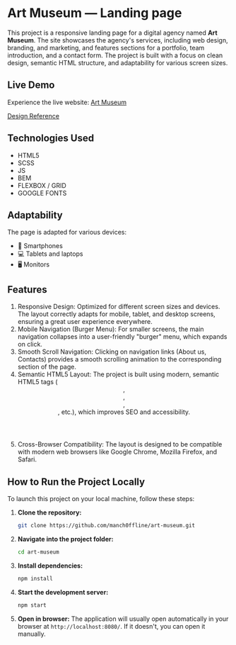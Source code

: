 # Art Museum — Landing page

This project is a responsive landing page for a digital agency named **Art Museum**. The site showcases the agency's services, including web design, branding, and marketing, and features sections for a portfolio, team introduction, and a contact form. The project is built with a focus on clean design, semantic HTML structure, and adaptability for various screen sizes.

## Live Demo

Experience the live website: [Art Museum](https://manch0ffline.github.io/art-museum/)

[Design Reference](https://www.figma.com/design/cRBCqE06cDrY3s4jX7h3iY/%D0%9D%D0%90%D0%9C%D0%A3--Edit-?node-id=0-1&p=f&t=x9cTJSfqjLnq5Fry-0)

## Technologies Used

- HTML5
- SCSS
- JS
- BEM
- FLEXBOX / GRID
- GOOGLE FONTS

## Adaptability

The page is adapted for various devices:

- 📱 Smartphones
- 💻 Tablets and laptops
- 🖥️ Monitors

## Features

1. Responsive Design: Optimized for different screen sizes and devices. The layout correctly adapts for mobile, tablet, and desktop screens, ensuring a great user experience everywhere.
2. Mobile Navigation (Burger Menu): For smaller screens, the main navigation collapses into a user-friendly "burger" menu, which expands on click.
3. Smooth Scroll Navigation: Clicking on navigation links (About us, Contacts) provides a smooth scrolling animation to the corresponding section of the page.
4. Semantic HTML5 Layout: The project is built using modern, semantic HTML5 tags (<header>, <main>, <section>, <footer>, etc.), which improves SEO and accessibility.
5. Cross-Browser Compatibility: The layout is designed to be compatible with modern web browsers like Google Chrome, Mozilla Firefox, and Safari.

## How to Run the Project Locally

To launch this project on your local machine, follow these steps:

1.  **Clone the repository:**
    ```bash
    git clone https://github.com/manch0ffline/art-museum.git
    ```
2.  **Navigate into the project folder:**
    ```bash
    cd art-museum
    ```
3.  **Install dependencies:**
    ```bash
    npm install
    ```
4.  **Start the development server:**
    ```bash
    npm start
    ```
5.  **Open in browser:**
    The application will usually open automatically in your browser at `http://localhost:8080/`. If it doesn't, you can open it manually.
